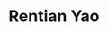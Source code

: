 ---
layout: page
title: Rentian Yao
description: interacting particle system, optimal transport, sampling
img: assets/img/Rentian_Yao.jpeg
redirect: https://sites.google.com/view/rentianyao/
importance: 1
category: PhD
---